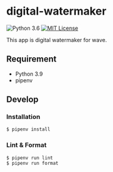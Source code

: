 # digital-watermaker

![Python 3.6](https://img.shields.io/badge/python-3.9-green.svg)
[![MIT License](http://img.shields.io/badge/license-MIT-blue.svg?style=flat)](LICENSE)

This app is digital watermaker for wave.

## Requirement

- Python 3.9
- pipenv

## Develop

### Installation

```bash
$ pipenv install
```

### Lint & Format

```bash
$ pipenv run lint
$ pipenv run format
```
